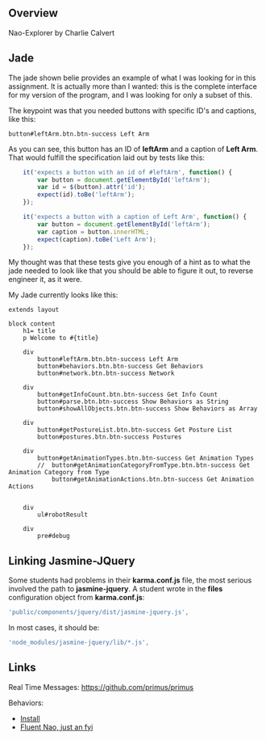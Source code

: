 ## Overview

Nao-Explorer by Charlie Calvert

## Jade

The jade shown belie provides an example of what I was looking for in this assignment. It is actually more than I wanted: this is the complete interface for my version of the program, and I was looking for only a subset of this.

The keypoint was that you needed buttons with specific ID's and captions, like this:

```
button#leftArm.btn.btn-success Left Arm
```

As you can see, this button has an ID of **leftArm** and a caption of **Left Arm**. That would fulfill the specification laid out by tests like this:

```javascript
    it('expects a button with an id of #leftArm', function() {
        var button = document.getElementById('leftArm');
        var id = $(button).attr('id');
        expect(id).toBe('leftArm');
    });

    it('expects a button with a caption of Left Arm', function() {
        var button = document.getElementById('leftArm');
        var caption = button.innerHTML;
        expect(caption).toBe('Left Arm');
    });
```

My thought was that these tests give you enough of a hint as to what the jade needed to look like that you should be able to figure it out, to reverse engineer it, as it were.

My Jade currently looks like this:

```jade
extends layout

block content
	h1= title
	p Welcome to #{title}

	div
		button#leftArm.btn.btn-success Left Arm
		button#behaviors.btn.btn-success Get Behaviors
		button#network.btn.btn-success Network

	div
		button#getInfoCount.btn.btn-success Get Info Count
		button#parse.btn.btn-success Show Behaviors as String
		button#showAllObjects.btn.btn-success Show Behaviors as Array

	div
		button#getPostureList.btn.btn-success Get Posture List
		button#postures.btn.btn-success Postures

	div
		button#getAnimationTypes.btn.btn-success Get Animation Types
		//  button#getAnimationCategoryFromType.btn.btn-success Get Animation Category from Type
			button#getAnimationActions.btn.btn-success Get Animation Actions


	div
		ul#robotResult

	div
		pre#debug
```

## Linking Jasmine-JQuery

Some students had problems in their **karma.conf.js** file, the most serious involved the path to **jasmine-jquery**. A student wrote in the **files** configuration object from **karma.conf.js**:

```javascript
'public/components/jquery/dist/jasmine-jquery.js',
```
In most cases, it should be:

```javascript
'node_modules/jasmine-jquery/lib/*.js',
```

## Links

Real Time Messages: <https://github.com/primus/primus>

Behaviors:

- [Install][inst-beh]
- [Fluent Nao, just an fyi](https://github.com/dnajd/FluentNao/)

[inst-beh]: http://doc.aldebaran.com/1-14/naoqi/core/albehaviormanager-api.html#ALBehaviorManagerProxy::getInstalledBehaviors



